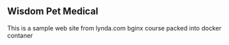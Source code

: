 ## Wisdom Pet Medical

This is a sample web site from lynda.com bginx course 
packed into docker contaner

